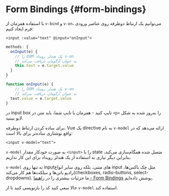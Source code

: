 # Form Bindings {#form-bindings}

با استفاده همزمان از `v-bind` و `v-on`، می‌توانیم یک ارتباط دوطرفه روی عناصر ورودی فرم ایجاد کنیم:

```vue-html
<input :value="text" @input="onInput">
```

<div class="options-api">

```js
methods: {
  onInput(e) {
    // را DOM یک هندلر رویداد v-on
    // به عنوان آرگومان دریافت می‌کند
    this.text = e.target.value
  }
}
```

</div>

<div class="composition-api">

```js
function onInput(e) {
    // را DOM یک هندلر رویداد v-on
    // به عنوان آرگومان دریافت می‌کند
  text.value = e.target.value
}
```

</div>

در input box تایپ کنید - همزمان با تایپ شما، باید متن در `<p>` را به‌روز شده به شکل لایو ببینید.

برای ساده کردن ارتباط دوطرفه، Vue یک directive به نام `v-model` ارائه می‌دهد که در واقع نوشتاری ساده‌تر برای بالا است:

```vue-html
<input v-model="text">
```

`v-model` به صورت خودکار مقدار `<input>` را با state متصل شده همگام‌سازی می‌کند، بنابراین دیگر نیازی به استفاده از یک هندلر رویداد برای این کار نداریم.

`v-model` نه تنها روی inputهای متنی، بلکه روی سایر انواع input مثل چک باکس‌ها، رادیو باتن‌ها و سلکت‌ها هم کار می‌کند(checkboxes, radio-buttons, select-dropdowns). ما جزئیات بیشتری را در <a target="_blank" href="/guide/essentials/forms.html">راهنما - Form Bindings</a> پوشش داده‌ایم.

حالا سعی کنید کد را بازنویسی کنید تا از `v-model` استفاده کند.
